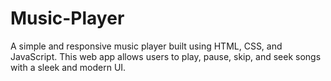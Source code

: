 # Music-Player
A simple and responsive music player built using HTML, CSS, and JavaScript. This web app allows users to play, pause, skip, and seek songs with a sleek and modern UI.
